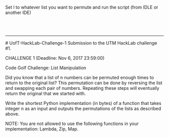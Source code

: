 Set l to whatever list you want to permute and run the script (from IDLE or another IDE)
<br /><br /><br /><br />

<hr/>
# UofT-HackLab-Challenge-1
Submission to the UTM HackLab challenge #1.

CHALLENGE 1 (Deadline: Nov 6, 2017 23:59:00)

Code Golf Challenge: List Manipulation 

Did you know that a list of n numbers can be permuted enough times to return to the original list? This permutation can be done by reversing the list and swapping each pair of numbers. Repeating these steps will eventually return the original that we started with. 

Write the shortest Python implementation (in bytes) of a function that takes integer n as an input and outputs the permutations of the lists as described above. 

NOTE: You are not allowed to use the following functions in your implementation: Lambda, Zip, Map.
